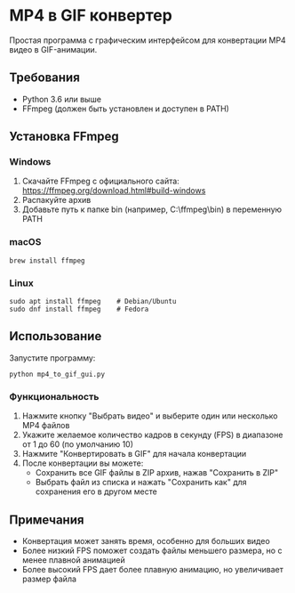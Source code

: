 # MP4 в GIF конвертер

Простая программа с графическим интерфейсом для конвертации MP4 видео в GIF-анимации.

## Требования

- Python 3.6 или выше
- FFmpeg (должен быть установлен и доступен в PATH)

## Установка FFmpeg

### Windows
1. Скачайте FFmpeg с официального сайта: https://ffmpeg.org/download.html#build-windows
2. Распакуйте архив
3. Добавьте путь к папке bin (например, C:\ffmpeg\bin) в переменную PATH

### macOS
```
brew install ffmpeg
```

### Linux
```
sudo apt install ffmpeg    # Debian/Ubuntu
sudo dnf install ffmpeg    # Fedora
```

## Использование

Запустите программу:

```
python mp4_to_gif_gui.py
```

### Функциональность

1. Нажмите кнопку "Выбрать видео" и выберите один или несколько MP4 файлов
2. Укажите желаемое количество кадров в секунду (FPS) в диапазоне от 1 до 60 (по умолчанию 10)
3. Нажмите "Конвертировать в GIF" для начала конвертации
4. После конвертации вы можете:
   - Сохранить все GIF файлы в ZIP архив, нажав "Сохранить в ZIP"
   - Выбрать файл из списка и нажать "Сохранить как" для сохранения его в другом месте

## Примечания

- Конвертация может занять время, особенно для больших видео
- Более низкий FPS поможет создать файлы меньшего размера, но с менее плавной анимацией
- Более высокий FPS дает более плавную анимацию, но увеличивает размер файла 